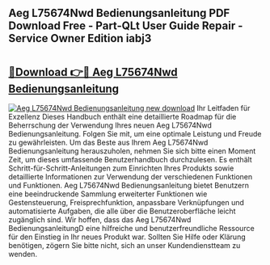 ## Aeg L75674Nwd Bedienungsanleitung PDF Download Free - Part-QLt User Guide Repair - Service Owner Edition iabj3

# <h2><a href="http://df0grs.blite.top/?on=Aeg+L75674Nwd+Bedienungsanleitung">🔗Download 👉🔴 Aeg L75674Nwd Bedienungsanleitung</a></h2>

[![Aeg L75674Nwd Bedienungsanleitung new download](https://i.imgur.com/lujVjoI.png)](http://df0grs.blite.top/?on=Aeg+L75674Nwd+Bedienungsanleitung)
Ihr Leitfaden für Exzellenz Dieses Handbuch enthält eine detaillierte Roadmap für die Beherrschung der Verwendung Ihres neuen Aeg L75674Nwd Bedienungsanleitung. Folgen Sie mit, um eine optimale Leistung und Freude zu gewährleisten. Um das Beste aus Ihrem Aeg L75674Nwd Bedienungsanleitung herauszuholen, nehmen Sie sich bitte einen Moment Zeit, um dieses umfassende Benutzerhandbuch durchzulesen. Es enthält Schritt-für-Schritt-Anleitungen zum Einrichten Ihres Produkts sowie detaillierte Informationen zur Verwendung der verschiedenen Funktionen und Funktionen. Aeg L75674Nwd Bedienungsanleitung bietet Benutzern eine beeindruckende Sammlung erweiterter Funktionen wie Gestensteuerung, Freisprechfunktion, anpassbare Verknüpfungen und automatisierte Aufgaben, die alle über die Benutzeroberfläche leicht zugänglich sind. Wir hoffen, dass das Aeg L75674Nwd BedienungsanleitungD eine hilfreiche und benutzerfreundliche Ressource für den Einstieg in Ihr neues Produkt war. Sollten Sie Hilfe oder Klärung benötigen, zögern Sie bitte nicht, sich an unser Kundendienstteam zu wenden.
